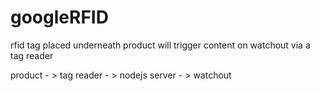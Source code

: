 # googleRFID


rfid tag placed underneath product will trigger content on watchout via a tag reader

product - > tag reader - > nodejs server - > watchout 
